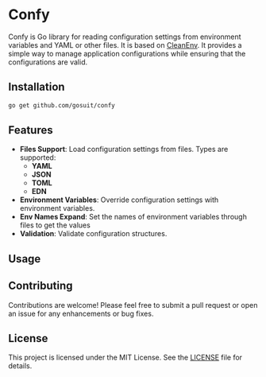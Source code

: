# Confy

Confy is Go library for reading configuration settings from environment variables and YAML or other files. It is based on <a href="https://github.com/ilyakaznacheev/cleanenv">CleanEnv</a>. It provides a simple way to manage application configurations while ensuring that the configurations are valid.

## Installation

```zsh
go get github.com/gosuit/confy
```

## Features
 
- **Files Support**: Load configuration settings from files. Types are supported: 
  - **YAML**
  - **JSON**
  - **TOML**
  - **EDN**
- **Environment Variables**: Override configuration settings with environment variables.
- **Env Names Expand**: Set the names of environment variables through files to get the values
- **Validation**: Validate configuration structures.

## Usage

## Contributing

Contributions are welcome! Please feel free to submit a pull request or open an issue for any enhancements or bug fixes.

## License

This project is licensed under the MIT License. See the [LICENSE](LICENSE) file for details.